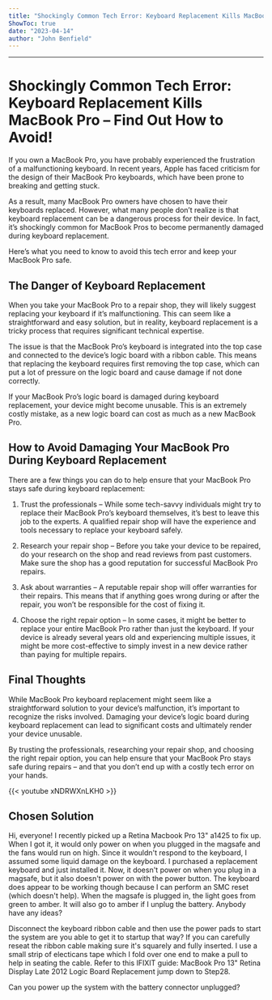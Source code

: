 ```yaml
---
title: "Shockingly Common Tech Error: Keyboard Replacement Kills MacBook Pro – Find Out How to Avoid!"
ShowToc: true 
date: "2023-04-14"
author: "John Benfield"
---
```

*****
# Shockingly Common Tech Error: Keyboard Replacement Kills MacBook Pro – Find Out How to Avoid!

If you own a MacBook Pro, you have probably experienced the frustration of a malfunctioning keyboard. In recent years, Apple has faced criticism for the design of their MacBook Pro keyboards, which have been prone to breaking and getting stuck.

As a result, many MacBook Pro owners have chosen to have their keyboards replaced. However, what many people don’t realize is that keyboard replacement can be a dangerous process for their device. In fact, it’s shockingly common for MacBook Pros to become permanently damaged during keyboard replacement.

Here’s what you need to know to avoid this tech error and keep your MacBook Pro safe.

## The Danger of Keyboard Replacement

When you take your MacBook Pro to a repair shop, they will likely suggest replacing your keyboard if it’s malfunctioning. This can seem like a straightforward and easy solution, but in reality, keyboard replacement is a tricky process that requires significant technical expertise.

The issue is that the MacBook Pro’s keyboard is integrated into the top case and connected to the device’s logic board with a ribbon cable. This means that replacing the keyboard requires first removing the top case, which can put a lot of pressure on the logic board and cause damage if not done correctly.

If your MacBook Pro’s logic board is damaged during keyboard replacement, your device might become unusable. This is an extremely costly mistake, as a new logic board can cost as much as a new MacBook Pro.

## How to Avoid Damaging Your MacBook Pro During Keyboard Replacement

There are a few things you can do to help ensure that your MacBook Pro stays safe during keyboard replacement:

1. Trust the professionals – While some tech-savvy individuals might try to replace their MacBook Pro’s keyboard themselves, it’s best to leave this job to the experts. A qualified repair shop will have the experience and tools necessary to replace your keyboard safely.

2. Research your repair shop – Before you take your device to be repaired, do your research on the shop and read reviews from past customers. Make sure the shop has a good reputation for successful MacBook Pro repairs.

3. Ask about warranties – A reputable repair shop will offer warranties for their repairs. This means that if anything goes wrong during or after the repair, you won’t be responsible for the cost of fixing it.

4. Choose the right repair option – In some cases, it might be better to replace your entire MacBook Pro rather than just the keyboard. If your device is already several years old and experiencing multiple issues, it might be more cost-effective to simply invest in a new device rather than paying for multiple repairs.

## Final Thoughts

While MacBook Pro keyboard replacement might seem like a straightforward solution to your device’s malfunction, it’s important to recognize the risks involved. Damaging your device’s logic board during keyboard replacement can lead to significant costs and ultimately render your device unusable.

By trusting the professionals, researching your repair shop, and choosing the right repair option, you can help ensure that your MacBook Pro stays safe during repairs – and that you don’t end up with a costly tech error on your hands.

{{< youtube xNDRWXnLKH0 >}} 



## Chosen Solution
 Hi, everyone! I recently picked up a Retina Macbook Pro 13" a1425 to fix up. When I got it, it would only power on when you plugged in the magsafe and the fans would run  on high. Since it wouldn't respond to the keyboard, I assumed some liquid damage on the keyboard.
I purchased a replacement keyboard and just installed it. Now, it doesn't power on when you plug in a magsafe, but it also doesn't power on with the power button. The keyboard does appear to be working though because I can perform an SMC reset (which doesn't help). When the magsafe is plugged in, the light goes from green to amber. It will also go to amber if I unplug the battery.
Anybody have any ideas?

 Disconnect the keyboard ribbon cable and then use the power pads to start the system are you able to get it to startup that way? If you can carefully reseat the ribbon cable making sure it's squarely and fully inserted. I use a small strip of electicans tape which I fold over one end to make a pull to help in seating the cable.
Refer to this IFIXIT guide: MacBook Pro 13" Retina Display Late 2012 Logic Board Replacement jump down to Step28.

 Can you power up the system with the battery connector unplugged?




